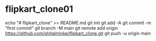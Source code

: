 # flipkart_clone01
echo "# flipkart_clone" >> README.md
git init
git add -A
git commit -m "first commit"
git branch -M main
git remote add origin https://github.com/shitalminke/flipkart_clone.git
git push -u origin main
